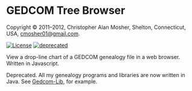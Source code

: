 # GEDCOM Tree Browser

Copyright © 2011–2012, Christopher Alan Mosher, Shelton, Connecticut, USA, <cmosher01@gmail.com>.

[![License](https://img.shields.io/static/v1?label=license&message=GPL-3.0&color=orange)](https://www.gnu.org/licenses/gpl.html)
[![deprecated](http://badges.github.io/stability-badges/dist/deprecated.svg)](http://github.com/badges/stability-badges)

View a drop-line chart of a GEDCOM genealogy file in a web browser. Written in Javascript.

Deprecated. All my genealogy programs and libraries are now written in Java.
See [Gedcom-Lib](https://github.com/cmosher01/Gedcom-Lib), for example.
